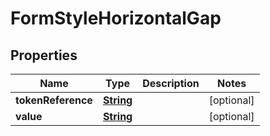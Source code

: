 

# FormStyleHorizontalGap


## Properties

| Name | Type | Description | Notes |
|------------ | ------------- | ------------- | -------------|
|**tokenReference** | [**String**](String.md) |  |  [optional] |
|**value** | [**String**](String.md) |  |  [optional] |



